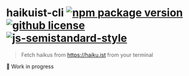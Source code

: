 # haikuist-cli [![npm package version](https://flat.badgen.net/npm/v/haikuist-cli)](https://npm.im/haikuist-cli) [![github license](https://flat.badgen.net/github/license/vladimyr/haikuist-cli)](https://github.com/vladimyr/haikuist-cli/blob/master/LICENSE) [![js-semistandard-style](https://flat.badgen.net/badge/code%20style/semistandard/green)](https://github.com/Flet/semistandard)

>Fetch haikus from https://haiku.ist from your terminal

:construction: Work in progress
